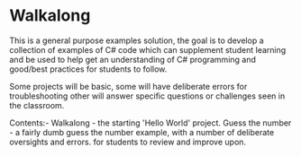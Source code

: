 # Walkalong

This is a general purpose examples solution, the goal is to develop a collection of examples of C#
code which can supplement student learning and be used to help get an understanding of C# programming
and good/best practices for students to follow.

Some projects will be basic, some will have deliberate errors for troubleshooting other will answer specific 
questions or challenges seen in the classroom.

Contents:-
Walkalong			- the starting 'Hello World' project.
Guess the number	- a fairly dumb guess the number example, with a number of deliberate oversights and errors. for students to review and improve upon.

